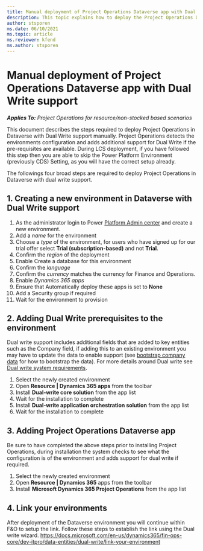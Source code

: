 ```yaml
---
title: Manual deployment of Project Operations Dataverse app with Dual Write support 
description: This topic explains how to deploy the Project Operations Dataverse app with Dual Write support manually.
author: stsporen
ms.date: 06/10/2021
ms.topic: article
ms.reviewer: kfend 
ms.author: stsporen
---
```

# Manual deployment of Project Operations Dataverse app with Dual Write support 

_**Applies To:** Project Operations for resource/non-stocked based scenarios_

This document describes the steps required to deploy Project Operations in Dataverse with Dual Write support manually. Project Operations detects the environments configuration and adds additional support for Dual Write if the pre-requisites are available.
During LCS deployment, if you have followed this step then you are able to skip the Power Platform Environment (previously CDS) Setting, as you will have the correct setup already.

The followings four broad steps are required to deploy Project Operations in Dataverse with dual write support.

## 1. Creating a new environment in Dataverse with Dual Write support
1.	As the administrator login to Power [Platform Admin center](https://admin.powerplatform.com) and create a new environment.
2.	Add a *name* for the environment
3.	Choose a *type* of the environment, for users who have signed up for our trial offer select **Trial (subscription-based)** and not **Trial**.
4.	Confirm the *region* of the deployment
5.	Enable Create a database for this environment
6.	Confirm the *language*
7.	Confirm the *currency* matches the currency for Finance and Operations.
8.	Enable *Dynamics 365 apps*
9.	Ensure that Automatically deploy these apps is set to **None**
10.	Add a Security group if required
11.	Wait for the environment to provision

## 2. Adding Dual Write prerequisites to the environment
Dual write support includes additional fields that are added to key entities such as the Company field, if adding this to an existing environment you may have to update the data to enable support (see [bootstrap company data](https://docs.microsoft.com/en-us/dynamics365/fin-ops-core/dev-itpro/data-entities/dual-write/bootstrap-company-data) for how to bootstrap the data). For more details around Dual write see [Dual write system requirements](https://docs.microsoft.com/en-us/dynamics365/fin-ops-core/dev-itpro/data-entities/dual-write/dual-write-system-req).
1.	Select the newly created environment
2.	Open **Resource | Dynamics 365 apps** from the toolbar
3.	Install **Dual-write core solution** from the app list
4.	Wait for the installation to complete
5.	Install **Dual-write application orchestration solution** from the app list
6.	Wait for the installation to complete

## 3. Adding Project Operations Dataverse app
Be sure to have completed the above steps prior to installing Project Operations, during installation the system checks to see what the configuration is of the environment and adds support for dual write if required.
1.	Select the newly created environment
2.	Open **Resource | Dynamics 365** apps from the toolbar
3.	Install **Microsoft Dynamics 365 Project Operations** from the app list

## 4. Link your environments
After deployment of the Dataverse environment you will continue within F&O to setup the link. Follow these steps to establish the link using the Dual write wizard.
https://docs.microsoft.com/en-us/dynamics365/fin-ops-core/dev-itpro/data-entities/dual-write/link-your-environment
